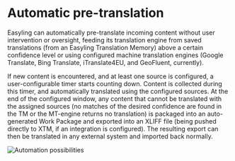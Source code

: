 # Automatic pre-translation

Easyling can automatically pre-translate incoming content without user intervention or oversight, feeding its translation engine from saved translations (from an Easyling Translation Memory) above a certain confidence level or using configured machine translation engines (Google Translate, Bing Translate, iTranslate4EU, and GeoFluent, currently).

If new content is encountered, and at least one source is configured, a user-configurable timer starts counting down. Content is collected during this timer, and automatically translated using the configured sources. At the end of the configured window, any content that cannot be translated with the assigned sources (no matches of the desired confidence are found in the TM or the MT-engine returns no translation) is packaged into an auto-generated Work Package and exported into an XLIFF file (being pushed directly to XTM, if an integration is configured). The resulting export can then be translated in any external system and imported back normally.

![Automation possibilities](/img/auto_pre_translate_dialog.png)
